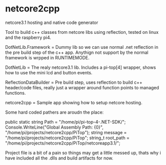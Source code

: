 # netcore2cpp
netcore3.1 hosting and native code generator 


Tool to build c++ classes from netcore libs using reflection, tested on linux and the raspberry pi4.

DotNetLib.Framework = Dummy lib so we can use normal .net reflection in the pre build step of the c++ app. Anythign not support by the normal framework is wrpped in RUNTIMEMODE.

DotNetLib = The realy netcore3.1 lib. Includes a pi-top[4] wrapper, shows how to use the mini lcd and button events.

ReflectionDataBuilder = Pre build step, uses reflection to build c++ header/code files, really just a wrapper around function points to managed functions.

netcore2cpp = Sample app showing how to setup netcore hosting.


Some hard coded pathers are aroudn the place:

public static string Path = "/home/pi/pi-top-4-.NET-SDK/";
Console.WriteLine("Global Assembly Path: {0}", "/home/pi/projects/netcore2cpp/PiTop");
string message = "/home/pi/projects/netcore2cpp/PiTop";
string_t root_path = "/home/pi/projects/netcore2cpp/PiTop/netcoreapp3.1/";

Project file is a bit of a pain so things may get a little messed up, thats why i have included all the .dlls and build artifacts for now.

